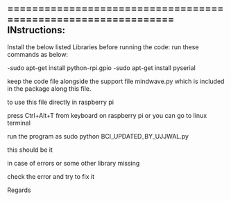 ==============================================================
INstructions:
--
Install the below listed Libraries before running the code:
	run these commands as below:

-sudo apt-get install python-rpi.gpio
-sudo apt-get install pyserial


keep the code file alongside the support file mindwave.py
which is included in the package along this file.

to use this file directly in raspberry pi

press Ctrl+Alt+T from keyboard on raspberry pi
or you can go to linux terminal

run the program as 
sudo python BCI_UPDATED_BY_UJJWAL.py

this should be it

in case of errors or some other library missing

check the error and try to fix it

Regards
